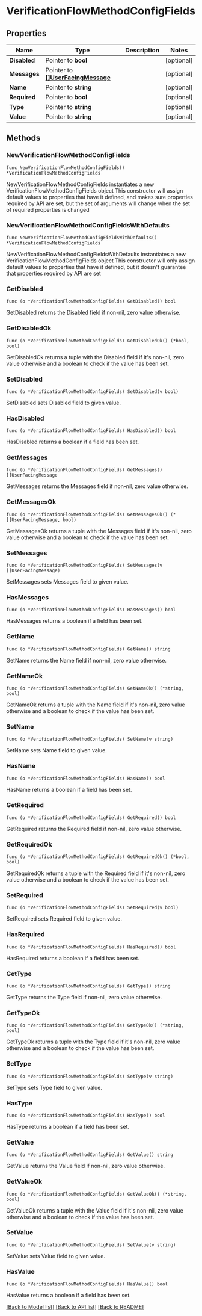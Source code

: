 # VerificationFlowMethodConfigFields

## Properties

Name | Type | Description | Notes
------------ | ------------- | ------------- | -------------
**Disabled** | Pointer to **bool** |  | [optional] 
**Messages** | Pointer to [**[]UserFacingMessage**](UserFacingMessage.md) |  | [optional] 
**Name** | Pointer to **string** |  | [optional] 
**Required** | Pointer to **bool** |  | [optional] 
**Type** | Pointer to **string** |  | [optional] 
**Value** | Pointer to **string** |  | [optional] 

## Methods

### NewVerificationFlowMethodConfigFields

`func NewVerificationFlowMethodConfigFields() *VerificationFlowMethodConfigFields`

NewVerificationFlowMethodConfigFields instantiates a new VerificationFlowMethodConfigFields object
This constructor will assign default values to properties that have it defined,
and makes sure properties required by API are set, but the set of arguments
will change when the set of required properties is changed

### NewVerificationFlowMethodConfigFieldsWithDefaults

`func NewVerificationFlowMethodConfigFieldsWithDefaults() *VerificationFlowMethodConfigFields`

NewVerificationFlowMethodConfigFieldsWithDefaults instantiates a new VerificationFlowMethodConfigFields object
This constructor will only assign default values to properties that have it defined,
but it doesn't guarantee that properties required by API are set

### GetDisabled

`func (o *VerificationFlowMethodConfigFields) GetDisabled() bool`

GetDisabled returns the Disabled field if non-nil, zero value otherwise.

### GetDisabledOk

`func (o *VerificationFlowMethodConfigFields) GetDisabledOk() (*bool, bool)`

GetDisabledOk returns a tuple with the Disabled field if it's non-nil, zero value otherwise
and a boolean to check if the value has been set.

### SetDisabled

`func (o *VerificationFlowMethodConfigFields) SetDisabled(v bool)`

SetDisabled sets Disabled field to given value.

### HasDisabled

`func (o *VerificationFlowMethodConfigFields) HasDisabled() bool`

HasDisabled returns a boolean if a field has been set.

### GetMessages

`func (o *VerificationFlowMethodConfigFields) GetMessages() []UserFacingMessage`

GetMessages returns the Messages field if non-nil, zero value otherwise.

### GetMessagesOk

`func (o *VerificationFlowMethodConfigFields) GetMessagesOk() (*[]UserFacingMessage, bool)`

GetMessagesOk returns a tuple with the Messages field if it's non-nil, zero value otherwise
and a boolean to check if the value has been set.

### SetMessages

`func (o *VerificationFlowMethodConfigFields) SetMessages(v []UserFacingMessage)`

SetMessages sets Messages field to given value.

### HasMessages

`func (o *VerificationFlowMethodConfigFields) HasMessages() bool`

HasMessages returns a boolean if a field has been set.

### GetName

`func (o *VerificationFlowMethodConfigFields) GetName() string`

GetName returns the Name field if non-nil, zero value otherwise.

### GetNameOk

`func (o *VerificationFlowMethodConfigFields) GetNameOk() (*string, bool)`

GetNameOk returns a tuple with the Name field if it's non-nil, zero value otherwise
and a boolean to check if the value has been set.

### SetName

`func (o *VerificationFlowMethodConfigFields) SetName(v string)`

SetName sets Name field to given value.

### HasName

`func (o *VerificationFlowMethodConfigFields) HasName() bool`

HasName returns a boolean if a field has been set.

### GetRequired

`func (o *VerificationFlowMethodConfigFields) GetRequired() bool`

GetRequired returns the Required field if non-nil, zero value otherwise.

### GetRequiredOk

`func (o *VerificationFlowMethodConfigFields) GetRequiredOk() (*bool, bool)`

GetRequiredOk returns a tuple with the Required field if it's non-nil, zero value otherwise
and a boolean to check if the value has been set.

### SetRequired

`func (o *VerificationFlowMethodConfigFields) SetRequired(v bool)`

SetRequired sets Required field to given value.

### HasRequired

`func (o *VerificationFlowMethodConfigFields) HasRequired() bool`

HasRequired returns a boolean if a field has been set.

### GetType

`func (o *VerificationFlowMethodConfigFields) GetType() string`

GetType returns the Type field if non-nil, zero value otherwise.

### GetTypeOk

`func (o *VerificationFlowMethodConfigFields) GetTypeOk() (*string, bool)`

GetTypeOk returns a tuple with the Type field if it's non-nil, zero value otherwise
and a boolean to check if the value has been set.

### SetType

`func (o *VerificationFlowMethodConfigFields) SetType(v string)`

SetType sets Type field to given value.

### HasType

`func (o *VerificationFlowMethodConfigFields) HasType() bool`

HasType returns a boolean if a field has been set.

### GetValue

`func (o *VerificationFlowMethodConfigFields) GetValue() string`

GetValue returns the Value field if non-nil, zero value otherwise.

### GetValueOk

`func (o *VerificationFlowMethodConfigFields) GetValueOk() (*string, bool)`

GetValueOk returns a tuple with the Value field if it's non-nil, zero value otherwise
and a boolean to check if the value has been set.

### SetValue

`func (o *VerificationFlowMethodConfigFields) SetValue(v string)`

SetValue sets Value field to given value.

### HasValue

`func (o *VerificationFlowMethodConfigFields) HasValue() bool`

HasValue returns a boolean if a field has been set.


[[Back to Model list]](../README.md#documentation-for-models) [[Back to API list]](../README.md#documentation-for-api-endpoints) [[Back to README]](../README.md)


